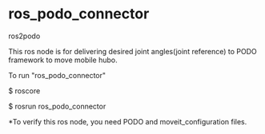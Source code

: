 # ros_podo_connector
ros2podo 

This ros node is for delivering desired joint angles(joint reference) to PODO framework to move mobile hubo.

To run "ros_podo_connector"

$ roscore

$ rosrun ros_podo_connector

*To verify this ros node, you need PODO and moveit_configuration files.
